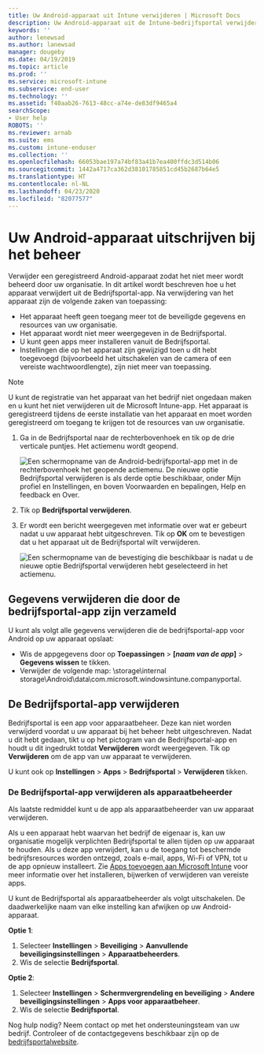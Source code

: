 ```yaml
---
title: Uw Android-apparaat uit Intune verwijderen | Microsoft Docs
description: Uw Android-apparaat uit de Intune-bedrijfsportal verwijderen
keywords: ''
author: lenewsad
ms.author: lanewsad
manager: dougeby
ms.date: 04/19/2019
ms.topic: article
ms.prod: ''
ms.service: microsoft-intune
ms.subservice: end-user
ms.technology: ''
ms.assetid: f40aab26-7613-48cc-a74e-de83df9465a4
searchScope:
- User help
ROBOTS: ''
ms.reviewer: arnab
ms.suite: ems
ms.custom: intune-enduser
ms.collection: ''
ms.openlocfilehash: 66053bae197a74bf83a41b7ea400ffdc3d514b06
ms.sourcegitcommit: 1442a4717ca362d38101785851cd45b2687b64e5
ms.translationtype: HT
ms.contentlocale: nl-NL
ms.lasthandoff: 04/23/2020
ms.locfileid: "82077577"
---
```

# <a name="unenroll-your-android-device-from-management"></a>Uw Android-apparaat uitschrijven bij het beheer  

Verwijder een geregistreerd Android-apparaat zodat het niet meer wordt beheerd door uw organisatie. In dit artikel wordt beschreven hoe u het apparaat verwijdert uit de Bedrijfsportal-app. Na verwijdering van het apparaat zijn de volgende zaken van toepassing:  

* Het apparaat heeft geen toegang meer tot de beveiligde gegevens en resources van uw organisatie.
* Het apparaat wordt niet meer weergegeven in de Bedrijfsportal.
* U kunt geen apps meer installeren vanuit de Bedrijfsportal.
* Instellingen die op het apparaat zijn gewijzigd toen u dit hebt toegevoegd (bijvoorbeeld het uitschakelen van de camera of een vereiste wachtwoordlengte), zijn niet meer van toepassing.  

> [!NOTE]
> U kunt de registratie van het apparaat van het bedrijf niet ongedaan maken en u kunt het niet verwijderen uit de Microsoft Intune-app. Het apparaat is geregistreerd tijdens de eerste installatie van het apparaat en moet worden geregistreerd om toegang te krijgen tot de resources van uw organisatie.  

1. Ga in de Bedrijfsportal naar de rechterbovenhoek en tik op de drie verticale puntjes. Het actiemenu wordt geopend.

   ![Een schermopname van de Android-bedrijfsportal-app met in de rechterbovenhoek het geopende actiemenu. De nieuwe optie Bedrijfsportal verwijderen is als derde optie beschikbaar, onder Mijn profiel en Instellingen, en boven Voorwaarden en bepalingen, Help en feedback en Over.](./media/android_remove_cp_menu_action_after_1705.png)

2. Tik op **Bedrijfsportal verwijderen**.  

3. Er wordt een bericht weergegeven met informatie over wat er gebeurt nadat u uw apparaat hebt uitgeschreven. Tik op **OK** om te bevestigen dat u het apparaat uit de Bedrijfsportal wilt verwijderen.

   ![Een schermopname van de bevestiging die beschikbaar is nadat u de nieuwe optie Bedrijfsportal verwijderen hebt geselecteerd in het actiemenu.](./media/android_remove_cp_menu_confirmation_after_1705.png)

## <a name="remove-data-collected-by-the-company-portal-app"></a>Gegevens verwijderen die door de bedrijfsportal-app zijn verzameld  

U kunt als volgt alle gegevens verwijderen die de bedrijfsportal-app voor Android op uw apparaat opslaat:

- Wis de appgegevens door op **Toepassingen** > **[*naam van de app*]**  > **Gegevens wissen** te tikken.
- Verwijder de volgende map: \storage\internal storage\Android\data\com.microsoft.windowsintune.companyportal.

## <a name="uninstall-the-company-portal-app"></a>De Bedrijfsportal-app verwijderen

Bedrijfsportal is een app voor apparaatbeheer. Deze kan niet worden verwijderd voordat u uw apparaat bij het beheer hebt uitgeschreven. Nadat u dit hebt gedaan, tikt u op het pictogram van de Bedrijfsportal-app en houdt u dit ingedrukt totdat **Verwijderen** wordt weergegeven. Tik op **Verwijderen** om de app van uw apparaat te verwijderen.  

U kunt ook op **Instellingen** > **Apps** > **Bedrijfsportal** > **Verwijderen** tikken.  

### <a name="remove-the-company-portal-app-as-a-device-administrator"></a>De Bedrijfsportal-app verwijderen als apparaatbeheerder

Als laatste redmiddel kunt u de app als apparaatbeheerder van uw apparaat verwijderen.  

Als u een apparaat hebt waarvan het bedrijf de eigenaar is, kan uw organisatie mogelijk verplichten Bedrijfsportal te allen tijden op uw apparaat te houden. Als u deze app verwijdert, kan u de toegang tot beschermde bedrijfsresources worden ontzegd, zoals e-mail, apps, Wi-Fi of VPN, tot u de app opnieuw installeert. Zie [Apps toevoegen aan Microsoft Intune](/intune/apps/apps-add#apps-that-are-added-automatically-by-intune) voor meer informatie over het installeren, bijwerken of verwijderen van vereiste apps.

U kunt de Bedrijfsportal als apparaatbeheerder als volgt uitschakelen. De daadwerkelijke naam van elke instelling kan afwijken op uw Android-apparaat.  

**Optie 1**:  

1. Selecteer **Instellingen** > **Beveiliging** > **Aanvullende beveiligingsinstellingen** > **Apparaatbeheerders**.  
2. Wis de selectie **Bedrijfsportal**.  

**Optie 2**:

1. Selecteer **Instellingen** > **Schermvergrendeling en beveiliging** > **Andere beveiligingsinstellingen** > **Apps voor apparaatbeheer**.
2. Wis de selectie **Bedrijfsportal**.

Nog hulp nodig? Neem contact op met het ondersteuningsteam van uw bedrijf. Controleer of de contactgegevens beschikbaar zijn op de [bedrijfsportalwebsite](https://go.microsoft.com/fwlink/?linkid=2010980).
